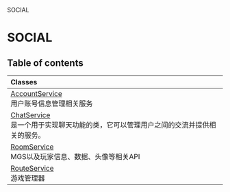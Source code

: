 SOCIAL

# SOCIAL <Badge type="tip" text="Groups" /> <Score text="SOCIAL" />

## Table of contents
| Classes |
| :-----|
| [AccountService](../classes/Service.AccountService.md) <br> 用户账号信息管理相关服务 |
| [ChatService](../classes/Service.ChatService.md) <br> 是一个用于实现聊天功能的类，它可以管理用户之间的交流并提供相关的服务。 |
| [RoomService](../classes/Service.RoomService.md) <br> MGS以及玩家信息、数据、头像等相关API |
| [RouteService](../classes/Service.RouteService.md) <br> 游戏管理器 |

